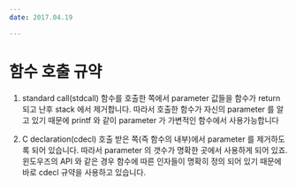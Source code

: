 ```yaml
---
date: 2017.04.19

---
```


# 함수 호출 규약
1. standard call(stdcall)
함수를 호출한 쪽에서 parameter 값들을 함수가 return 되고 난후 stack 에서 제거합니다. 따라서 호출한 함수가 자신의 parameter 를 알고 있기 때문에 printf 와 같이 parameter 가 가변적인 함수에서 사용가능합니다

2. C declaration(cdecl)
호출 받은 쪽(즉 함수의 내부)에서 parameter 를 제거하도록 되어 있습니다. 따라서 parameter 의 갯수가 명확한 곳에서 사용하게 되어 있죠. 윈도우즈의 API 와 같은 경우 함수에 따른 인자들이 명확히 정의 되어 있기 때문에 바로 cdecl 규약을 사용하고 있습니다. 